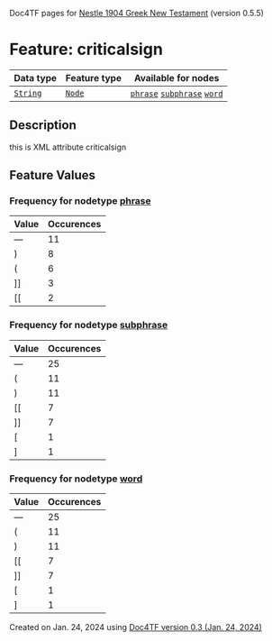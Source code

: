 Doc4TF pages for [Nestle 1904 Greek New Testament](https://github.com/saulocantanhede/tfgreek2/tree/master/tf) (version 0.5.5)
# Feature: criticalsign
Data type|Feature type|Available for nodes
---|---|---
[`String`](featurebydatatype.md#string)|[`Node`](featurebytype.md#node)| [`phrase`](featurebynodetype.md#phrase)  [`subphrase`](featurebynodetype.md#subphrase)  [`word`](featurebynodetype.md#word) 
## Description
this is XML attribute criticalsign
## Feature Values
### Frequency for nodetype [phrase](featurebynodetype.md#phrase)
Value|Occurences
---|---
—|11
)|8
(|6
]]|3
[[|2
### Frequency for nodetype [subphrase](featurebynodetype.md#subphrase)
Value|Occurences
---|---
—|25
(|11
)|11
[[|7
]]|7
[|1
]|1
### Frequency for nodetype [word](featurebynodetype.md#word)
Value|Occurences
---|---
—|25
(|11
)|11
[[|7
]]|7
[|1
]|1
 

Created on Jan. 24, 2024 using [Doc4TF  version 0.3 (Jan. 24, 2024)](https://github.com/tonyjurg/Doc4TF) 